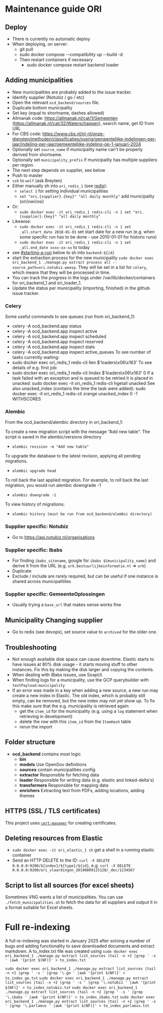 # Maintenance guide ORI

## Deploy
- There is currently no automatic deploy
- When deploying, on server:
  - git pull
  - sudo docker compose --compatibility up --build -d
  - Then restart containers if necessary
    - sudo docker compose restart backend loader

## Adding municipalities

- New municipalities are probably added to the issue tracker.
- Identify supplier (Notubiz / go / etc)
- Open the relevant `ocd_backend/sources` file.
- Duplicate bottom municipality
- Set key (equal to shortname, dashes allowed)
- Allmanak code: https://allmanak.nl/cat/1/Gemeenten (https://allmanak.nl/cat/32/Waterschappen), search name, get ID from URL
- For CBS code: https://www.cbs.nl/nl-nl/onze-diensten/methoden/classificaties/overig/gemeentelijke-indelingen-per-jaar/indeling-per-jaar/gemeentelijke-indeling-op-1-januari-2024
- Optionally set `source_name` if municipality name can't be properly derived from shortname.
- Optionally set `municipality_prefix` if municipality has multiple suppliers per region.
- The next step depends on supplier, see below
- Push to master
- `ssh` to `wolf` (ask Breyten)
- Either manually sh into `ori_redis_1` (see [redis](#redis)):
  - `select 1` for setting individual municipalities
  - `set "ori.{supplier}.{key}" "all daily monthly"` add municipality (ori/owi/osi)
- Or:
  - `sudo docker exec -it ori_redis_1 redis-cli -n 1 set "ori.{supplier}.{key}" "all daily monthly"`
- Likewise:
  - `sudo docker exec -it ori_redis_1 redis-cli -n 1 set _all.start_date 2010-01-01` set start date for a new run (e.g. when some specific run has to be done - use 2010-01-01 for historic runs)
  - `sudo docker exec -it ori_redis_1 redis-cli -n 1 set _all.end_date xxxx-xx-xx` to today
- see [#starting-a-run](#starting-a-run) below to sh into `backend-${id}`
- start the extraction process for the new municipality `sudo docker exec ori_backend_1 ./manage.py extract process all --source_path=ori.notubiz.weesp`.
They will be set in a list for `celery`, which means that they will be processed in time.
- You can track the progress in the logs under /var/lib/docker/containers for ori_backend_1 and ori_loader_1.
- Update the status per municipality (importing, finished) in the github issue tracker.

### Celery
Some useful commands to see queues (run from ori_backend_1):
- celery -A ocd_backend.app status
- celery -A ocd_backend.app inspect active
- celery -A ocd_backend.app inspect scheduled
- celery -A ocd_backend.app inspect reserved
- celery -A ocd_backend.app inspect stats
- celery -A ocd_backend.app inspect active_queues
To see number of tasks currently waiting:
- sudo docker exec ori_redis_1 redis-cli llen $'loaders\x06\x163'
To see details of e.g. first job:
- sudo docker exec ori_redis_1 redis-cli lindex $'loaders\x06\x163' 0
If a task failed with an exception and is queued to be retried it is placed in unacked:
	sudo docker exec -it ori_redis_1 redis-cli hgetall unacked
See also unacked_index (contains the time the task were added):
	sudo docker exec -it ori_redis_1 redis-cli zrange unacked_index 0 -1 WITHSCORES

### Alembic
From the ocd_backend/alembic directory in ori_backend_1:

To create a new migration script with the message “Add new table”. The script is saved in the alembic/versions directory
  - `alembic revision -m "Add new table"`

To upgrade the database to the latest revision, applying all pending migrations.
  - `alembic upgrade head`

To roll back the last applied migration. For example, to roll back the last migration, you would run alembic downgrade -1
  - `alembic downgrade -1`

To view history of migrations:
  - `alembic history (must be run from ocd_backend/alembic directory)`

### Supplier specific: Notubiz

- Go to https://api.notubiz.nl/organisations

### Supplier specific: Ibabs

- For finding `ibabs_sitename`, google for `ibabs ${municipality_name}` and derive it from the URL (e.g. `urk.bestuurlijkeinformatie.nl` => `urk`)
- Duplicate
- Exclude / include are rarely required, but can be useful if one instance is shared across municipalitites

### Supplier specific: GemeenteOplossingen

- Usually trying a `base_url` that makes sense works fine

## Municipality Changing supplier

- Go to redis (see devops), set source value to `archived` for the older one.

## Troubleshooting

- Not enough available disk space can cause downtime. Elastic starts to have issues at 80% disk usage - it starts moving stuff to other instances. Fix this by making the disk larger and copying the contents.
- When dealing with IBabs issues, use SoapUI.
- When finding logs for a municipality, use the GCP querybuilder with `textPayload:municipality`
- If an error was made in a key when adding a new source, a new run may create a new index in Elastic. The old index, which is probably
  still empty, can be removed, but the new index may not yet show up. To fix this make sure that the e.g. municipality is retrieved again:
  - get the `item_id` for the municipality (e.g. using a `log` statement when retrieving in development)
  - delete the row with this `item_id` from the `ItemHash` table
  - rerun the import

## Folder structure

- **ocd_backend** contains most logic
  - **bin**
  - **models** Use OpenGov definitions
  - **sources** contain municipalities config
  - **extractor** Responsible for fetching data
  - **loader** Responsible for writing data (e.g. elastic and linked-delta's)
  - **transformers** Responsible for mapping data
  - **enrichers** Extracting text from PDFs, adding locations, adding themes

## HTTPS (SSL / TLS certificates)

This project uses [`cert-manager`](https://cert-manager.io/docs/) for creating certificates.

## Deleting resources from Elastic

- `sudo docker exec -it ori_elastic_1 sh` get a shell in a running elastic container
- Send an HTTP DELETE to the ID: `curl -X DELETE 0.0.0.0:9200/${index}/${type}/${id}`, e.g. `curl -X DELETE 0.0.0.0:9200/ori_vlaardingen_20190809125128/_doc/1234567`

## Script to list all sources (for excel sheets)

Sometimes VNG wants a list of municipalities. You can use `./fetch_municipalities.sh` to fetch the data for all suppliers and output it in a format suitable for Excel sheets.

# Full re-indexing
A full re-indexing was started in January 2025 after solving a number of bugs and adding functionality to save downloaded
documents and extract markdown. A to_index.txt file was created using
`sudo docker exec ori_backend_1 ./manage.py extract list_sources |tail -n +2 |grep ' -s ' |awk '{print $(NF)}' > to_index.txt`

`sudo docker exec ori_backend_1 ./manage.py extract list_sources |tail -n +2 |grep ' -s ' |grep '\.go ' |awk '{print $(NF)}' > to_index_go.txt`
`sudo docker exec ori_backend_1 ./manage.py extract list_sources |tail -n +2 |grep ' -s ' |grep '\.notubiz ' |awk '{print $(NF)}' > to_index_notubiz.txt`
`sudo docker exec ori_backend_1 ./manage.py extract list_sources |tail -n +2 |grep ' -s ' |grep '\.ibabs ' |awk '{print $(NF)}' > to_index_ibabs.txt`
`sudo docker exec ori_backend_1 ./manage.py extract list_sources |tail -n +2 |grep ' -s ' |grep '\.parlaeus ' |awk '{print $(NF)}' > to_index_parlaeus.txt`